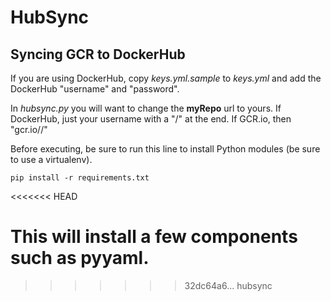 # HubSync
## Syncing GCR to DockerHub

If you are using DockerHub, copy _keys.yml.sample_ to _keys.yml_ and add the DockerHub "username" and "password".

In _hubsync.py_ you will want to change the __myRepo__ url to yours. If DockerHub, just your username with a "/" at the end. If GCR.io, then "gcr.io/<myrepo>/"

Before executing, be sure to run this line to install Python modules (be sure to use a virtualenv).

```
pip install -r requirements.txt
```
<<<<<<< HEAD

This will install a few components such as pyyaml. 
=======
>>>>>>> 32dc64a6... hubsync
